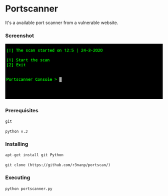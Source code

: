 # Portscanner
It's a available port scanner from a vulnerable website.

### Screenshot
<img src ="portscanner.png">

### Prerequisites

```
git

python v.3

```

### Installing

```
apt-get install git Python

git clone (https://github.com/r3nanp/portscan/)

```
### Executing 
```
python portscanner.py
```
